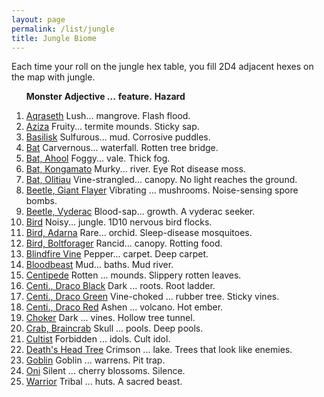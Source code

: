 ```yaml
---
layout: page
permalink: /list/jungle
title: Jungle Biome
---
```


Each time your roll on the jungle hex table, you fill 2D4 adjacent hexes on the map with jungle.
<br>

&nbsp; &nbsp; &nbsp; <span class="a">**Monster**</span> <span class="bb">**Adjective ...**</span> <span class="cc">**feature.**</span> **Hazard**

1. <span class="a">[Aqraseth](/monsters/aqraseth)</span> <span class="b">Lush...</span>  <span class="c">mangrove.</span> <span class="d">Flash flood.</span>
1. <span class="a">[Aziza](/monsters/aziza)</span> <span class="b">Fruity...</span>  <span class="c">termite mounds.</span> <span class="d">Sticky sap.</span>
1. <span class="a">[Basilisk](/monsters/basilisk)</span> <span class="b">Sulfurous...</span>  <span class="c">mud.</span> <span class="d">Corrosive puddles.</span>
1. <span class="a">[Bat](/monsters/bat)</span> <span class="b">Carvernous...</span>  <span class="c">waterfall.</span> <span class="d">Rotten tree bridge.</span>
1. <span class="a">[Bat, Ahool](/monsters/bat)</span> <span class="b">Foggy...</span>  <span class="c">vale.</span> <span class="d">Thick fog.</span>
1. <span class="a">[Bat, Kongamato](/monsters/bat-kongamato)</span> <span class="b">Murky...</span>  <span class="c">river.</span> <span class="d">Eye Rot disease moss.</span>
1. <span class="a">[Bat, Olitiau](/monsters/bat-olitiau)</span> <span class="b">Vine-strangled...</span>  <span class="c">canopy.</span> <span class="d">No light reaches the ground.</span>
1. <span class="a">[Beetle, Giant Flayer](/monsters/beetle-giant-flayer)</span> <span class="b">Vibrating ...</span>  <span class="c">mushrooms.</span> <span class="d">Noise-sensing spore bombs.</span> 
1. <span class="a">[Beetle, Vyderac](/monsters/beetle-vyderac)</span> <span class="b">Blood-sap...</span>  <span class="c">growth.</span> <span class="d">A vyderac seeker.</span>
1. <span class="a">[Bird](/monsters/bird)</span> <span class="b">Noisy...</span>  <span class="c">jungle.</span> <span class="d">1D10 nervous bird flocks.</span>
1. <span class="a">[Bird, Adarna](/monsters/bird-adarna)</span> <span class="b">Rare...</span>  <span class="c">orchid.</span> <span class="d">Sleep-disease mosquitoes.</span>
1. <span class="a">[Bird, Boltforager](/monsters/bird-boltforager)</span> <span class="b">Rancid...</span>  <span class="c">canopy.</span> <span class="d">Rotting food.</span>
1. <span class="a">[Blindfire Vine](/monsters/blindfire-vine)</span> <span class="b">Pepper...</span>  <span class="c">carpet.</span> <span class="d">Deep carpet.</span>
1. <span class="a">[Bloodbeast](/monsters/bloodbeast)</span> <span class="b">Mud...</span>  <span class="c">baths.</span> <span class="d">Mud river.</span>
1. <span class="a">[Centipede](/monsters/centipede)</span> <span class="b">Rotten ...</span>  <span class="c">mounds.</span> <span class="d">Slippery rotten leaves.</span>
1. <span class="a">[Centi., Draco Black](/monsters/centipede-dracopede-black)</span> <span class="b">Dark ...</span>  <span class="c">roots.</span> <span class="d">Root ladder. </span>
1. <span class="a">[Centi., Draco Green](/monsters/centipede-dracopede-green)</span> <span class="b">Vine-choked ...</span>  <span class="c">rubber tree.</span> <span class="d">Sticky vines.</span>
1. <span class="a">[Centi., Draco Red](/monsters/centipede-dracopede-red)</span> <span class="b">Ashen ...</span>  <span class="c">volcano.</span> <span class="d">Hot ember.</span>
1. <span class="a">[Choker](/monsters/choker)</span> <span class="b">Dark ...</span>  <span class="c">vines.</span> <span class="d">Hollow tree tunnel.</span>
1. <span class="a">[Crab, Braincrab](/monsters/crab-braincrab)</span> <span class="b">Skull ...</span>  <span class="c">pools.</span> <span class="d">Deep pools.</span>
1. <span class="a">[Cultist](/monsters/cultist)</span> <span class="b">Forbidden ...</span>  <span class="c">idols.</span> <span class="d">Cult idol.</span>
1. <span class="a">[Death's Head Tree](/monsters/death-head-tree)</span> <span class="b">Crimson ...</span>  <span class="c">lake.</span> <span class="d">Trees that look like enemies.</span>
1. <span class="a">[Goblin](/monsters/goblin)</span> <span class="b">Goblin ...</span>  <span class="c">warrens.</span> <span class="d">Pit trap.</span>
1. <span class="a">[Oni](/monsters/oni)</span> <span class="b">Silent ...</span>  <span class="c">cherry blossoms.</span> <span class="d">Silence.</span>
1. <span class="a">[Warrior](/monsters/warrior)</span> <span class="b">Tribal ...</span>  <span class="c">huts.</span> <span class="d">A sacred beast.</span>
